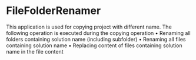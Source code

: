 # FileFolderRenamer
This application is used for copying project with different name. The following operation is executed during the copying operation 
•	Renaming all folders containing solution name (including subfolder)
•	Renaming all files containing solution name
•	Replacing content of files containing solution name in the file content
